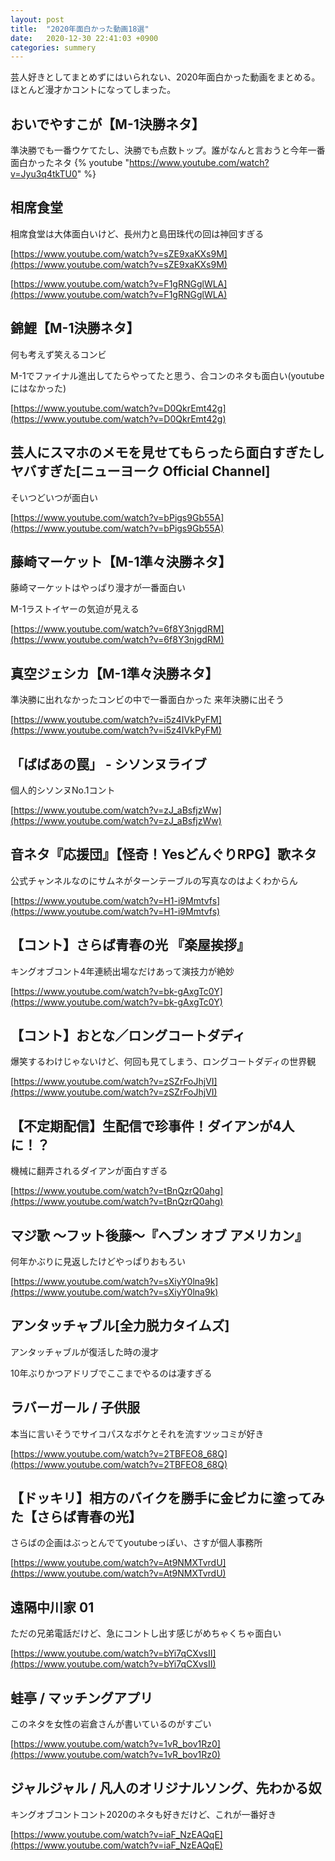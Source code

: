 ```yaml
---
layout: post
title:  "2020年面白かった動画18選"
date:   2020-12-30 22:41:03 +0900
categories: summery
---
```



芸人好きとしてまとめずにはいられない、2020年面白かった動画をまとめる。
ほとんど漫才かコントになってしまった。

## おいでやすこが【M-1決勝ネタ】

準決勝でも一番ウケてたし、決勝でも点数トップ。誰がなんと言おうと今年一番面白かったネタ
{% youtube "https://www.youtube.com/watch?v=Jyu3q4tkTU0" %}
<!-- [](https://www.youtube.com/watch?v=Jyu3q4tkTU0) -->

## 相席食堂

相席食堂は大体面白いけど、長州力と島田珠代の回は神回すぎる

[https://www.youtube.com/watch?v=sZE9xaKXs9M](https://www.youtube.com/watch?v=sZE9xaKXs9M)

[https://www.youtube.com/watch?v=F1gRNGglWLA](https://www.youtube.com/watch?v=F1gRNGglWLA)

## 錦鯉【M-1決勝ネタ】

何も考えず笑えるコンビ

M-1でファイナル進出してたらやってたと思う、合コンのネタも面白い(youtubeにはなかった)

[https://www.youtube.com/watch?v=D0QkrEmt42g](https://www.youtube.com/watch?v=D0QkrEmt42g)

## 芸人にスマホのメモを見せてもらったら面白すぎたしヤバすぎた[ニューヨーク Official Channel]

そいつどいつが面白い

[https://www.youtube.com/watch?v=bPigs9Gb55A](https://www.youtube.com/watch?v=bPigs9Gb55A)

## 藤崎マーケット【M-1準々決勝ネタ】

藤崎マーケットはやっぱり漫才が一番面白い

M-1ラストイヤーの気迫が見える

[https://www.youtube.com/watch?v=6f8Y3njgdRM](https://www.youtube.com/watch?v=6f8Y3njgdRM)

## 真空ジェシカ【M-1準々決勝ネタ】

準決勝に出れなかったコンビの中で一番面白かった
来年決勝に出そう

[https://www.youtube.com/watch?v=i5z4IVkPyFM](https://www.youtube.com/watch?v=i5z4IVkPyFM)

## 「ばばあの罠」 - シソンヌライブ

個人的シソンヌNo.1コント

[https://www.youtube.com/watch?v=zJ_aBsfjzWw](https://www.youtube.com/watch?v=zJ_aBsfjzWw)

## 音ネタ『応援団』【怪奇！YesどんぐりRPG】歌ネタ

公式チャンネルなのにサムネがターンテーブルの写真なのはよくわからん

[https://www.youtube.com/watch?v=H1-i9Mmtvfs](https://www.youtube.com/watch?v=H1-i9Mmtvfs)

## 【コント】さらば青春の光 『楽屋挨拶』

キングオブコント4年連続出場なだけあって演技力が絶妙

[https://www.youtube.com/watch?v=bk-gAxgTc0Y](https://www.youtube.com/watch?v=bk-gAxgTc0Y)

## 【コント】おとな／ロングコートダディ

爆笑するわけじゃないけど、何回も見てしまう、ロングコートダディの世界観

[https://www.youtube.com/watch?v=zSZrFoJhjVI](https://www.youtube.com/watch?v=zSZrFoJhjVI)

## 【不定期配信】生配信で珍事件！ダイアンが4人に！？

機械に翻弄されるダイアンが面白すぎる

[https://www.youtube.com/watch?v=tBnQzrQ0ahg](https://www.youtube.com/watch?v=tBnQzrQ0ahg)

## マジ歌 〜フット後藤〜『ヘブン オブ アメリカン』

何年かぶりに見返したけどやっぱりおもろい

[https://www.youtube.com/watch?v=sXiyY0lna9k](https://www.youtube.com/watch?v=sXiyY0lna9k)

## アンタッチャブル[全力脱力タイムズ]

アンタッチャブルが復活した時の漫才

10年ぶりかつアドリブでここまでやるのは凄すぎる

[](https://www.bilibili.com/video/av77494433?zw)

## ラバーガール / 子供服

本当に言いそうでサイコパスなボケとそれを流すツッコミが好き

[https://www.youtube.com/watch?v=2TBFEO8_68Q](https://www.youtube.com/watch?v=2TBFEO8_68Q)

## 【ドッキリ】相方のバイクを勝手に金ピカに塗ってみた【さらば青春の光】

さらばの企画はぶっとんでてyoutubeっぽい、さすが個人事務所

[https://www.youtube.com/watch?v=At9NMXTvrdU](https://www.youtube.com/watch?v=At9NMXTvrdU)

## 遠隔中川家 01

ただの兄弟電話だけど、急にコントし出す感じがめちゃくちゃ面白い

[https://www.youtube.com/watch?v=bYi7qCXvsII](https://www.youtube.com/watch?v=bYi7qCXvsII)

## 蛙亭 / マッチングアプリ

このネタを女性の岩倉さんが書いているのがすごい

[https://www.youtube.com/watch?v=1vR_bov1Rz0](https://www.youtube.com/watch?v=1vR_bov1Rz0)

## ジャルジャル / 凡人のオリジナルソング、先わかる奴

キングオブコントコント2020のネタも好きだけど、これが一番好き

[https://www.youtube.com/watch?v=iaF_NzEAQqE](https://www.youtube.com/watch?v=iaF_NzEAQqE)
